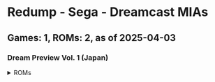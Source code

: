 # Redump - Sega - Dreamcast MIAs
## Games: 1, ROMs: 2, as of 2025-04-03

### Dream Preview Vol. 1 (Japan)
<details>
<summary>ROMs</summary>

- Dream Preview Vol. 1 (Japan) (Track 1).bin, CRC: ddf41288
- Dream Preview Vol. 1 (Japan) (Track 3).bin, CRC: 3a1c01de
</details>

